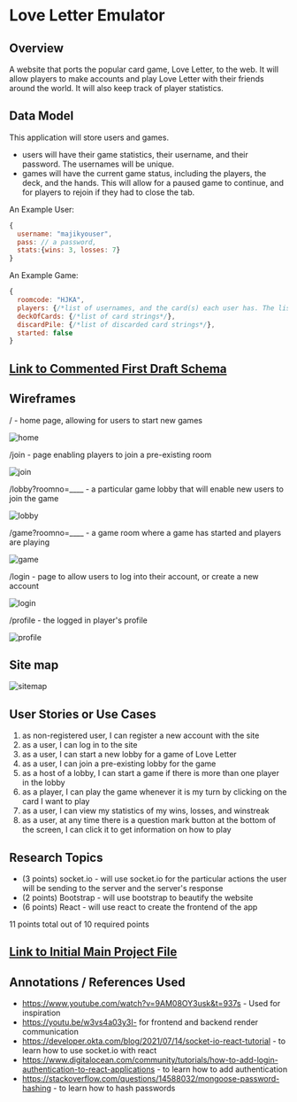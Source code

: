 # Love Letter Emulator

## Overview

A website that ports the popular card game, Love Letter, to the web. It will allow players to make accounts and play Love Letter with their friends around the world. It will also keep track of player statistics.

## Data Model

This application will store users and games.
* users will have their game statistics, their username, and their password. The usernames will be unique.
* games will have the current game status, including the players, the deck, and the hands. This will allow for a paused game to continue, and for players to rejoin if they had to close the tab.

An Example User:

```javascript
{
  username: "majikyouser",
  pass: // a password,
  stats:{wins: 3, losses: 7}
}
```

An Example Game:

```javascript
{
  roomcode: "HJKA",
  players: {/*list of usernames, and the card(s) each user has. The list is in the player turn order. The current player's turn is the player with 2 cards in their hand*/},
  deckOfCards: {/*list of card strings*/},
  discardPile: {/*list of discarded card strings*/},
  started: false
}
```

## [Link to Commented First Draft Schema](db.mjs) 

## Wireframes

/ - home page, allowing for users to start new games

![home](documentation/home.png)

/join - page enabling players to join a pre-existing room

![join](documentation/joinroom.png)


/lobby?roomno=____ - a particular game lobby that will enable new users to join the game

![lobby](documentation/lobby.png)

/game?roomno=____ - a game room where a game has started and players are playing

![game](documentation/game.png)

/login - page to allow users to log into their account, or create a new account

![login](documentation/login.png)

/profile - the logged in player's profile

![profile](documentation/profile.png)

## Site map

![sitemap](documentation/sitemap.png)

## User Stories or Use Cases

1. as non-registered user, I can register a new account with the site
2. as a user, I can log in to the site
3. as a user, I can start a new lobby for a game of Love Letter
4. as a user, I can join a pre-existing lobby for the game
5. as a host of a lobby, I can start a game if there is more than one player in the lobby
6. as a player, I can play the game whenever it is my turn by clicking on the card I want to play
7. as a user, I can view my statistics of my wins, losses, and winstreak
8. as a user, at any time there is a question mark button at the bottom of the screen, I can click it to get information on how to play

## Research Topics

* (3 points) socket.io - will use socket.io for the particular actions the user will be sending to the server and the server's response
* (2 points) Bootstrap - will use bootstrap to beautify the website
* (6 points) React - will use react to create the frontend of the app

11 points total out of 10 required points


## [Link to Initial Main Project File](app.mjs) 

## Annotations / References Used

* https://www.youtube.com/watch?v=9AM08OY3usk&t=937s - Used for inspiration
* https://youtu.be/w3vs4a03y3I- for frontend and backend render communication
* https://developer.okta.com/blog/2021/07/14/socket-io-react-tutorial - to learn how to use socket.io with react
* https://www.digitalocean.com/community/tutorials/how-to-add-login-authentication-to-react-applications - to learn how to add authentication
* https://stackoverflow.com/questions/14588032/mongoose-password-hashing - to learn how to hash passwords